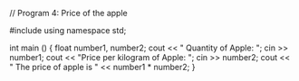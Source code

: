 // Program 4: Price of the apple

#include <iostream>
using namespace std;

int main () {
  float number1, number2;
  cout << " Quantity of Apple: ";
  cin >> number1;
  cout << "Price per kilogram of Apple: ";
  cin >> number2; 
  cout << " The price of apple is " << number1 * number2;
}  
